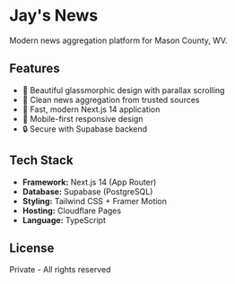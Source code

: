 # Jay's News

Modern news aggregation platform for Mason County, WV.

## Features

- 🎨 Beautiful glassmorphic design with parallax scrolling
- 📰 Clean news aggregation from trusted sources
- 🚀 Fast, modern Next.js 14 application
- 📱 Mobile-first responsive design
- 🔒 Secure with Supabase backend

## Tech Stack

- **Framework:** Next.js 14 (App Router)
- **Database:** Supabase (PostgreSQL)
- **Styling:** Tailwind CSS + Framer Motion
- **Hosting:** Cloudflare Pages
- **Language:** TypeScript

## License

Private - All rights reserved